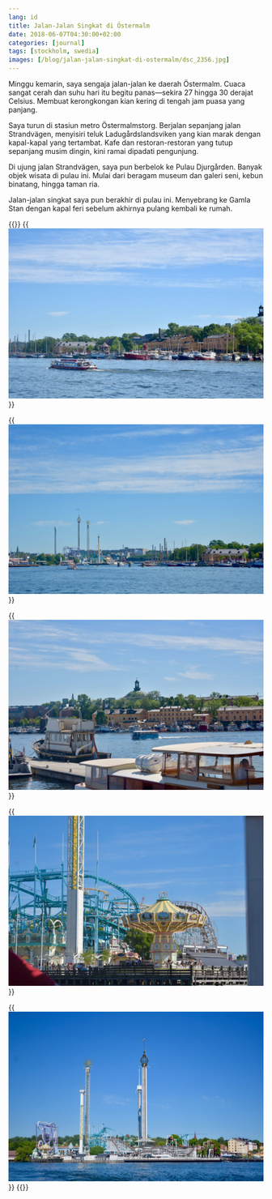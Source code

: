 ```yaml
---
lang: id
title: Jalan-Jalan Singkat di Östermalm
date: 2018-06-07T04:30:00+02:00
categories: [journal]
tags: [stockholm, swedia]
images: [/blog/jalan-jalan-singkat-di-ostermalm/dsc_2356.jpg]
---
```

Minggu kemarin, saya sengaja jalan-jalan ke daerah Östermalm. Cuaca sangat cerah dan suhu hari itu begitu panas—sekira 27 hingga 30 derajat Celsius. Membuat kerongkongan kian kering di tengah jam puasa yang panjang.

Saya turun di stasiun metro Östermalmstorg. Berjalan sepanjang jalan Strandvägen, menyisiri teluk Ladugårdslandsviken yang kian marak dengan kapal-kapal yang tertambat. Kafe dan restoran-restoran yang tutup sepanjang musim dingin, kini ramai dipadati pengunjung.

Di ujung jalan Strandvägen, saya pun berbelok ke Pulau Djurgården. Banyak objek wisata di pulau ini. Mulai dari beragam museum dan galeri seni, kebun binatang, hingga taman ria.

Jalan-jalan singkat saya pun berakhir di pulau ini. Menyebrang ke Gamla Stan dengan kapal feri sebelum akhirnya pulang kembali ke rumah.

{{<gallery>}}
{{<img alt="Suasana teluk Ladugårdslandsviken di jantung Kota Stockholm." src="dsc_2356.jpg">}}

{{<img alt="Taman ria Gröna Lund tampak di kejauhan." src="dsc_2358.jpg">}}

{{<img alt="Bus amfibi yang membawa wisatawan keliling Kota Stockholm." src="dsc_2364.jpg">}}

{{<img alt="Wahana kättingflygaren di taman ria Gröna Lund." src="dsc_2371.jpg">}}

{{<img alt="Gröna Lund dibuka pada akhir abad ke-19, menjadikannya taman ria tertua di Swedia." src="dsc_2372.jpg">}}
{{</gallery>}}
